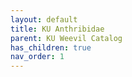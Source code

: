 ```yaml
---
layout: default
title: KU Anthribidae
parent: KU Weevil Catalog
has_children: true
nav_order: 1
---
```

